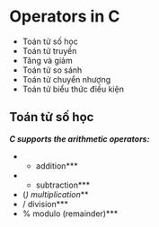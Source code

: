 # Operators in C
- Toán tử số học
- Toán tử truyền
- Tăng và giảm
- Toán tử so sánh
- Toán tử chuyển nhượng
- Toán tử biểu thức điều kiện
## Toán tử số học
***C supports the arithmetic operators:***
- + addition***
- - subtraction***
- (*) multiplication***
- / division***
- % modulo (remainder)***

